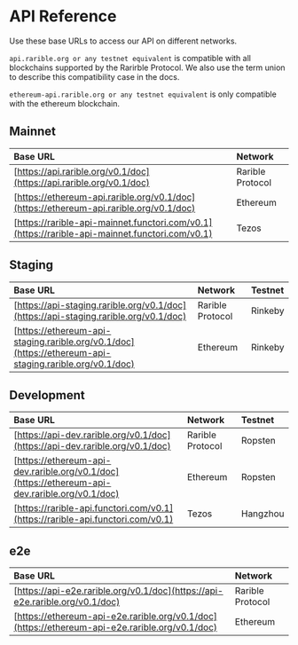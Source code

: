 # API Reference

Use these base URLs to access our API on different networks.

`api.rarible.org or any testnet equivalent` is compatible with all blockchains  supported by the Rarirble Protocol. We also use the term union to describe this compatibility case in the docs. 

`ethereum-api.rarible.org or any testnet equivalent` is only compatible with the ethereum blockchain.

## Mainnet

| Base URL | Network |
| :--- | :--- |
| [https://api.rarible.org/v0.1/doc](https://api.rarible.org/v0.1/doc) | Rarible Protocol |
| [https://ethereum-api.rarible.org/v0.1/doc](https://ethereum-api.rarible.org/v0.1/doc) | Ethereum |
| [https://rarible-api-mainnet.functori.com/v0.1](https://rarible-api-mainnet.functori.com/v0.1) | Tezos |

## Staging

| Base URL | Network | Testnet |
| :--- | :--- | :--- |
| [https://api-staging.rarible.org/v0.1/doc](https://api-staging.rarible.org/v0.1/doc) | Rarible Protocol | Rinkeby |
| [https://ethereum-api-staging.rarible.org/v0.1/doc](https://ethereum-api-staging.rarible.org/v0.1/doc) | Ethereum | Rinkeby |

## Development

| Base URL | Network | Testnet |
| :--- |:---|:---|
| [https://api-dev.rarible.org/v0.1/doc](https://api-dev.rarible.org/v0.1/doc) | Rarible Protocol | Ropsten |
| [https://ethereum-api-dev.rarible.org/v0.1/doc](https://ethereum-api-dev.rarible.org/v0.1/doc) | Ethereum | Ropsten |
| [https://rarible-api.functori.com/v0.1](https://rarible-api.functori.com/v0.1) | Tezos | Hangzhou |

## e2e

| Base URL | Network |
| :--- | :--- |
| [https://api-e2e.rarible.org/v0.1/doc](https://api-e2e.rarible.org/v0.1/doc) | Rarible Protocol |
| [https://ethereum-api-e2e.rarible.org/v0.1/doc](https://ethereum-api-e2e.rarible.org/v0.1/doc) | Ethereum |
